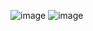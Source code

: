 ![image](https://github.com/julianzanetti/Python-16-dias/assets/134458575/59f72ebd-14a4-46ed-937b-39c2412fb375)
![image](https://github.com/julianzanetti/Python-16-dias/assets/134458575/127bf6af-6020-4aa3-94ae-f3c563060a12)
